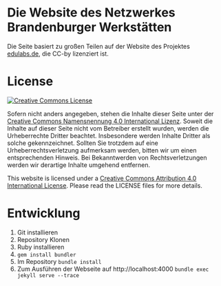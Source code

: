 # Die Website des Netzwerkes Brandenburger Werkstätten

Die Seite basiert zu großen Teilen auf der Website des Projektes [edulabs.de](https://edulabs.de/), die CC-by lizenziert ist.


# License

<a rel="license" href="http://creativecommons.org/licenses/by/4.0/"><img alt="Creative Commons License" style="border-width:0" src="https://i.creativecommons.org/l/by/4.0/88x31.png" /></a>

Sofern nicht anders angegeben, stehen die Inhalte dieser Seite unter der <a href="https://creativecommons.org/licenses/by/4.0/deed.de">Creative Commons Namensnennung 4.0 International Lizenz</a>. Soweit die Inhalte auf dieser Seite nicht vom Betreiber erstellt wurden, werden die Urheberrechte Dritter beachtet. Insbesondere werden Inhalte Dritter als solche gekennzeichnet. Sollten Sie trotzdem auf eine Urheberrechtsverletzung aufmerksam werden, bitten wir um einen entsprechenden Hinweis. Bei Bekanntwerden von Rechtsverletzungen werden wir derartige Inhalte umgehend entfernen.

This website is licensed under a [Creative Commons Attribution 4.0 International License](http://creativecommons.org/licenses/by/4.0/). Please read the LICENSE files for more details.

# Entwicklung

1. Git installieren
2. Repository Klonen
3. Ruby installieren
4. `gem install bundler`
5. Im Repository `bundle install`
6. Zum Ausführen der Webseite auf http://localhost:4000 `bundle exec jekyll serve --trace`
